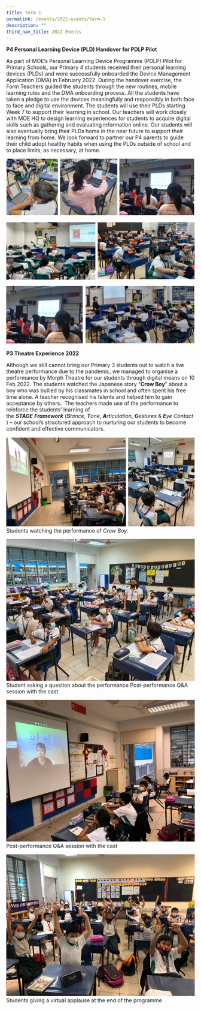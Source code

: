 ```yaml
---
title: Term 1
permalink: /events/2022-events/term-1
description: ""
third_nav_title: 2022 Events
---
```

**P4 Personal Learning Device (PLD) Handover for PDLP Pilot**  
  

As part of MOE’s Personal Learning Device Programme (PDLP) Pilot for Primary Schools, our Primary 4 students received their personal learning devices (PLDs) and were successfully onboarded the Device Management Application (DMA) in February 2022. During the handover exercise, the Form Teachers guided the students through the new routines, mobile learning rules and the DMA onboarding process. All the students have taken a pledge to use the devices meaningfully and responsibly in both face to face and digital environment. The students will use their PLDs starting Week 7 to support their learning in school. Our teachers will work closely with MOE HQ to design learning experiences for students to acquire digital skills such as gathering and evaluating information online. Our students will also eventually bring their PLDs home in the near future to support their learning from home. We look forward to partner our P4 parents to guide their child adopt healthy habits when using the PLDs outside of school and to place limits, as necessary, at home.

![P4 Personal Learning Device (PLD) Handover for PDLP Pilot](/images/Term1-1.png)

![P4 Personal Learning Device (PLD) Handover for PDLP Pilot](/images/Term1-2.png)

![P4 Personal Learning Device (PLD) Handover for PDLP Pilot](/images/Term1-3.png)

**P3 Theatre Experience 2022**

Although we still cannot bring our Primary 3 students out to watch a live theatre performance due to the pandemic, we managed to organise a performance by Morph Theatre for our students through digital means on 10 Feb 2022. The students watched the Japanese story “**Crow Boy**” about a boy who was bullied by his classmates in school and often spent his free time alone. A teacher recognised his talents and helped him to gain acceptance by others.  The teachers made use of the performance to reinforce the students’ learning of the **_STAGE_** **_Framework_** (**_S_**_tance_, **_T_**_one_, **_A_**_rticulation_, **_G_**_estures_ & **_E_**_ye_ _Contact_) – our school’s structured approach to nurturing our students to become confident and effective communicators. 

![Students watching the performance of Crow Boy.](/images/Term1-4.png)
Students watching the performance of _Crow Boy_.

![Student asking a question about the performance](/images/Term1-5.jpg)
Student asking a question about the performance Post-performance Q&A session with the cast

![Post-performance Q&A session with the cast](/images/Term1-6.jpg)
Post-performance Q&A session with the cast

![Students giving a virtual applause at the end of the programme](/images/Term1-7.jpg)
Students giving a virtual applause at the end of the programme